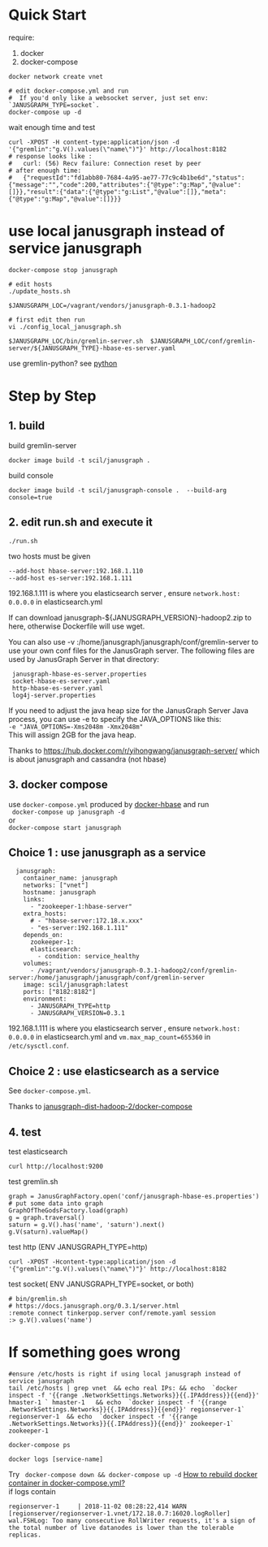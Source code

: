 # Quick Start

require:  
1. docker
2. docker-compose

```
docker network create vnet

# edit docker-compose.yml and run
#  If you'd only like a websocket server, just set env: `JANUSGRAPH_TYPE=socket`.
docker-compose up -d

```

wait enough time and test
```
curl -XPOST -H content-type:application/json -d '{"gremlin":"g.V().values(\"name\")"}' http://localhost:8182
# response looks like :
#	curl: (56) Recv failure: Connection reset by peer
# after enough time:
#	{"requestId":"fd1abb80-7684-4a95-ae77-77c9c4b1be6d","status":{"message":"","code":200,"attributes":{"@type":"g:Map","@value":[]}},"result":{"data":{"@type":"g:List","@value":[]},"meta":{"@type":"g:Map","@value":[]}}}
```

# use local janusgraph instead of service janusgraph

```
docker-compose stop janusgraph

# edit hosts
./update_hosts.sh

$JANUSGRAPH_LOC=/vagrant/vendors/janusgraph-0.3.1-hadoop2

# first edit then run
vi ./config_local_janusgraph.sh

$JANUSGRAPH_LOC/bin/gremlin-server.sh  $JANUSGRAPH_LOC/conf/gremlin-server/${JANUSGRAPH_TYPE}-hbase-es-server.yaml 

```

use gremlin-python? see [python](python.md)


# Step by Step

## 1. build

build gremlin-server
```
docker image build -t scil/janusgraph .
```

build console
```
docker image build -t scil/janusgraph-console .  --build-arg console=true
```

## 2. edit run.sh and execute it 

```
./run.sh 
```
 
two hosts must be given   
```
--add-host hbase-server:192.168.1.110  
--add-host es-server:192.168.1.111 
```  
192.168.1.111 is where you elasticsearch server , ensure `network.host:  0.0.0.0` in  elasticsearch.yml

If can download janusgraph-${JANUSGRAPH_VERSION}-hadoop2.zip to here, otherwise Dockerfile will use wget.

You can also use -v <conf dir>:/home/janusgraph/janusgraph/conf/gremlin-server to use your own conf files for the JanusGraph server. The following files are used by JanusGraph Server in that directory:
 
     janusgraph-hbase-es-server.properties 
     socket-hbase-es-server.yaml 
     http-hbase-es-server.yaml 
     log4j-server.properties

If you need to adjust the java heap size for the JanusGraph Server Java process, you can use -e to specify the JAVA_OPTIONS like this:  
`-e "JAVA_OPTIONS=-Xms2048m -Xmx2048m"`  
This will assign 2GB for the java heap. 

Thanks to https://hub.docker.com/r/yihongwang/janusgraph-server/ which is about janusgraph and cassandra (not hbase)


## 3. docker compose

use `docker-compose.yml` produced by [docker-hbase](https://github.com/scil/docker-hbase)  and  run   
` docker-compose up janusgraph -d`  
or  
` docker-compose start janusgraph `  

##  Choice 1 :  use janusgraph as  a service

```
  janusgraph:
    container_name: janusgraph
    networks: ["vnet"]
    hostname: janusgraph
    links:
      - "zookeeper-1:hbase-server"
    extra_hosts:
      # - "hbase-server:172.18.x.xxx"
      - "es-server:192.168.1.111"
    depends_on:
      zookeeper-1:
      elasticsearch:
        - condition: service_healthy
    volumes:
      - /vagrant/vendors/janusgraph-0.3.1-hadoop2/conf/gremlin-server:/home/janusgraph/janusgraph/conf/gremlin-server
    image: scil/janusgraph:latest
    ports: ["8182:8182"]
    environment:
      - JANUSGRAPH_TYPE=http
      - JANUSGRAPH_VERSION=0.3.1
```

192.168.1.111 is where you elasticsearch server , ensure `network.host:  0.0.0.0` in  elasticsearch.yml and `vm.max_map_count=655360` in `/etc/sysctl.conf`. 

##  Choice 2 : use  elasticsearch as a service

See `docker-compose.yml`.

Thanks to [janusgraph-dist-hadoop-2/docker-compose](https://github.com/JanusGraph/janusgraph/blob/d12adfbf083f575fa48860daa37bfbd0e6095369/janusgraph-dist/janusgraph-dist-hadoop-2/docker-compose.yml)

## 4. test

test elasticsearch
```
curl http://localhost:9200
```
test gremlin.sh
```
graph = JanusGraphFactory.open('conf/janusgraph-hbase-es.properties')
# put some data into graph
GraphOfTheGodsFactory.load(graph)
g = graph.traversal()
saturn = g.V().has('name', 'saturn').next()
g.V(saturn).valueMap()
```

test http (ENV JANUSGRAPH_TYPE=http)
```
curl -XPOST -Hcontent-type:application/json -d '{"gremlin":"g.V().values(\"name\")"}' http://localhost:8182
```

test socket( ENV JANUSGRAPH_TYPE=socket, or both)
```
# bin/gremlin.sh
# https://docs.janusgraph.org/0.3.1/server.html
:remote connect tinkerpop.server conf/remote.yaml session
:> g.V().values('name')
```



#  If something goes wrong
```
#ensure /etc/hosts is right if using local janusgraph instead of service janusgraph
tail /etc/hosts | grep vnet  && echo real IPs: && echo  `docker inspect -f '{{range .NetworkSettings.Networks}}{{.IPAddress}}{{end}}' hmaster-1 ` hmaster-1   && echo  `docker inspect -f '{{range .NetworkSettings.Networks}}{{.IPAddress}}{{end}}' regionserver-1` regionserver-1  && echo  `docker inspect -f '{{range .NetworkSettings.Networks}}{{.IPAddress}}{{end}}' zookeeper-1` zookeeper-1  

docker-compose ps

docker logs [service-name]

```

Try ` docker-compose down && docker-compose up -d`  [How to rebuild docker container in docker-compose.yml?](https://stackoverflow.com/questions/36884991/how-to-rebuild-docker-container-in-docker-compose-yml)  
if logs contain 
```
regionserver-1     | 2018-11-02 08:28:22,414 WARN  [regionserver/regionserver-1.vnet/172.18.0.7:16020.logRoller] wal.FSHLog: Too many consecutive RollWriter requests, it's a sign of the total number of live datanodes is lower than the tolerable replicas.
```
